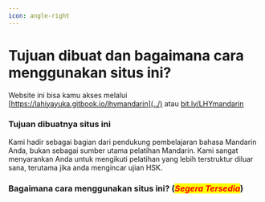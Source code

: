```yaml
---
icon: angle-right
---
```


# Tujuan dibuat dan bagaimana cara menggunakan situs ini?

Website ini bisa kamu akses melalui [https://lahiyayuka.gitbook.io/lhymandarin](../) atau [bit.ly/LHYmandarin](https://bit.ly/LHYmandarin)

### Tujuan dibuatnya situs ini

Kami hadir sebagai bagian dari pendukung pembelajaran bahasa Mandarin Anda, bukan sebagai sumber utama pelatihan Mandarin. Kami sangat menyarankan Anda untuk mengikuti pelatihan yang lebih terstruktur diluar sana, terutama jika anda mengincar ujian HSK.

### Bagaimana cara menggunakan situs ini? (_<mark style="color:red;">Segera Tersedia</mark>_)







